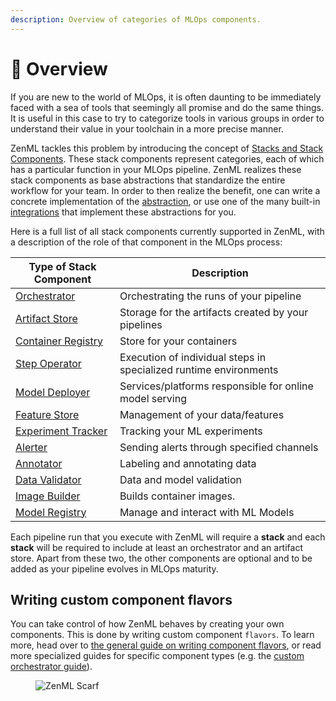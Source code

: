 ```yaml
---
description: Overview of categories of MLOps components.
---
```


# 📜 Overview

If you are new to the world of MLOps, it is often daunting to be immediately faced with a sea of tools that seemingly all promise and do the same things. It is useful in this case to try to categorize tools in various groups in order to understand their value in your toolchain in a more precise manner.

ZenML tackles this problem by introducing the concept of [Stacks and Stack Components](../user-guide/production-guide/understand-stacks.md). These stack components represent categories, each of which has a particular function in your MLOps pipeline. ZenML realizes these stack components as base abstractions that standardize the entire workflow for your team. In order to then realize the benefit, one can write a concrete implementation of the [abstraction](../how-to/stack-deployment/implement-a-custom-stack-component.md), or use one of the many built-in [integrations](integration-overview.md) that implement these abstractions for you.

Here is a full list of all stack components currently supported in ZenML, with a description of the role of that component in the MLOps process:

| **Type of Stack Component**                                                         | **Description**                                                   |
| ----------------------------------------------------------------------------------- | ----------------------------------------------------------------- |
| [Orchestrator](orchestrators/)              | Orchestrating the runs of your pipeline                           |
| [Artifact Store](artifact-stores/)          | Storage for the artifacts created by your pipelines               |
| [Container Registry](container-registries/) | Store for your containers                                         |
| [Step Operator](step-operators/)            | Execution of individual steps in specialized runtime environments |
| [Model Deployer](model-deployers/)          | Services/platforms responsible for online model serving           |
| [Feature Store](feature-stores/)            | Management of your data/features                                  |
| [Experiment Tracker](experiment-trackers/)  | Tracking your ML experiments                                      |
| [Alerter](alerters/)                        | Sending alerts through specified channels                         |
| [Annotator](annotators/)                    | Labeling and annotating data                                      |
| [Data Validator](data-validators/)          | Data and model validation                                         |
| [Image Builder](image-builders/)            | Builds container images.                                          |
| [Model Registry](model-registries/)         | Manage and interact with ML Models                                |

Each pipeline run that you execute with ZenML will require a **stack** and each **stack** will be required to include at least an orchestrator and an artifact store. Apart from these two, the other components are optional and to be added as your pipeline evolves in MLOps maturity.

## Writing custom component flavors

You can take control of how ZenML behaves by creating your own components. This is done by writing custom component `flavors`. To learn more, head over to [the general guide on writing component flavors](../how-to/stack-deployment/implement-a-custom-stack-component.md), or read more specialized guides for specific component types (e.g. the [custom orchestrator guide](orchestrators/custom.md)).

<figure><img src="https://static.scarf.sh/a.png?x-pxid=f0b4f458-0a54-4fcd-aa95-d5ee424815bc" alt="ZenML Scarf"><figcaption></figcaption></figure>

